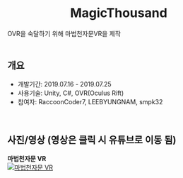 <div align="center">
<h1>MagicThousand</h1>
</div>

<div align="left">
OVR을 숙달하기 위해 마법천자문VR을 제작</br>
</div>
</br>

## 개요
- 개발기간: 2019.07.16 - 2019.07.25
- 사용기술: Unity, C#, OVR(Oculus Rift)
- 참여자: RaccoonCoder7, LEEBYUNGNAM, smpk32

</br>

## 사진/영상 (영상은 클릭 시 유튜브로 이동 됨)
<b>마법천자문 VR</b></br>
[![마법천자문 VR](http://img.youtube.com/vi/b0qFIOxRypE/0.jpg)](https://youtu.be/b0qFIOxRypE)

